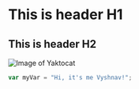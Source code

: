 # This is header H1
## This is header H2
![Image of Yaktocat](https://octodex.github.com/images/yaktocat.png)
``` javascript
var myVar = "Hi, it's me Vyshnav!";
```
